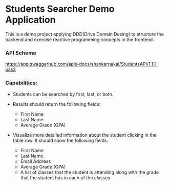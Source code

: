 # Students Searcher Demo Application

This is a demo project applying DDD(Drive Domain Desing) to structure the backend and exercise reactive programming concepts in the frontend.

### API Scheme
https://app.swaggerhub.com/apis-docs/shankarnakai/StudentsAPI/1.1.1-oas3 

### Capabilities:
- Students can be searched by first, last, or both.
- Results should return the following fields:
  - First Name
  - Last Name
  - Average Grade (GPA)

- Visualize more detailed information about the student clicking in the table row. It should show the following fields:
  - First Name
  - Last Name
  - Email Address
  - Average Grade (GPA)
  - A list of classes that the student is attending along with the grade that the student has in each of the classes
